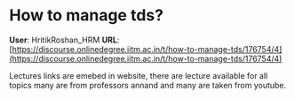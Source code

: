 # How to manage tds?

**User**: HritikRoshan_HRM
**URL**: [https://discourse.onlinedegree.iitm.ac.in/t/how-to-manage-tds/176754/4](https://discourse.onlinedegree.iitm.ac.in/t/how-to-manage-tds/176754/4)

Lectures links are emebed in website, there are lecture available for all topics many are from professors annand and many are taken from youtube.
